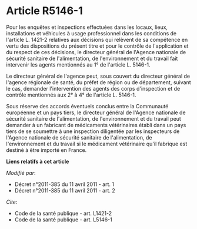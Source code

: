 # Article R5146-1

Pour les enquêtes et inspections effectuées dans les locaux, lieux, installations et véhicules à usage professionnel dans les
conditions de l'article L. 1421-2 relatives aux décisions qui relèvent de sa compétence en vertu des dispositions du présent
titre et pour le contrôle de l'application et du respect de ces décisions, le directeur général de
l'Agence nationale de sécurité sanitaire de l'alimentation, de l'environnement et du travail  fait intervenir les agents
mentionnés au 1° de l'article L. 5146-1. 

Le directeur général de l'agence peut, sous couvert du directeur général de l'agence régionale de santé, du préfet de région
ou de département, suivant le cas, demander l'intervention des agents des corps d'inspection et de contrôle mentionnés aux 2°
à 4° de l'article L. 5146-1. 

Sous réserve des accords éventuels conclus entre la Communauté européenne et un pays tiers, le directeur général de l'Agence
nationale de sécurité sanitaire de l'alimentation, de l'environnement et du travail peut demander à un fabricant de
médicaments vétérinaires établi dans un pays tiers de se soumettre à une inspection diligentée par les inspecteurs de
l'Agence nationale de sécurité sanitaire de l'alimentation, de l'environnement et du travail si le médicament vétérinaire
qu'il fabrique est destiné à être importé en France.

**Liens relatifs à cet article**

_Modifié par_:

  - Décret n°2011-385 du 11 avril 2011 - art. 1
  - Décret n°2011-385 du 11 avril 2011 - art. 2

_Cite_:

  - Code de la santé publique - art. L1421-2
  - Code de la santé publique - art. L5146-1
